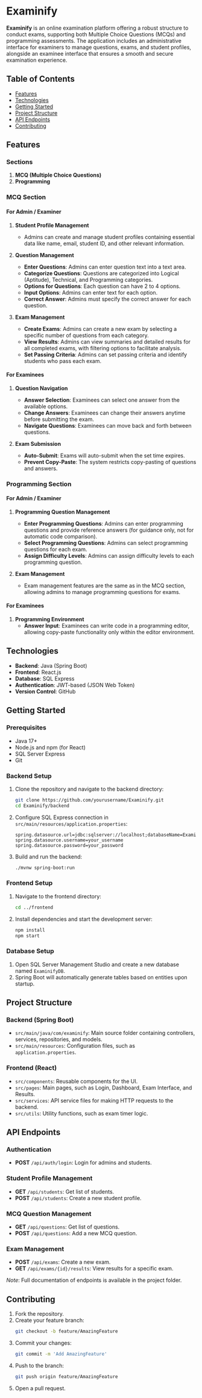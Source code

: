 # Examinify

**Examinify** is an online examination platform offering a robust structure to conduct exams, supporting both Multiple Choice Questions (MCQs) and programming assessments. The application includes an administrative interface for examiners to manage questions, exams, and student profiles, alongside an examinee interface that ensures a smooth and secure examination experience.

## Table of Contents
- [Features](#features)
- [Technologies](#technologies)
- [Getting Started](#getting-started)
- [Project Structure](#project-structure)
- [API Endpoints](#api-endpoints)
- [Contributing](#contributing)

## Features

### Sections
1. **MCQ (Multiple Choice Questions)**
2. **Programming**

### MCQ Section

#### For Admin / Examiner
1. **Student Profile Management**
   - Admins can create and manage student profiles containing essential data like name, email, student ID, and other relevant information.
   
2. **Question Management**
   - **Enter Questions**: Admins can enter question text into a text area.
   - **Categorize Questions**: Questions are categorized into Logical (Aptitude), Technical, and Programming categories.
   - **Options for Questions**: Each question can have 2 to 4 options.
   - **Input Options**: Admins can enter text for each option.
   - **Correct Answer**: Admins must specify the correct answer for each question.

3. **Exam Management**
   - **Create Exams**: Admins can create a new exam by selecting a specific number of questions from each category.
   - **View Results**: Admins can view summaries and detailed results for all completed exams, with filtering options to facilitate analysis.
   - **Set Passing Criteria**: Admins can set passing criteria and identify students who pass each exam.

#### For Examinees
1. **Question Navigation**
   - **Answer Selection**: Examinees can select one answer from the available options.
   - **Change Answers**: Examinees can change their answers anytime before submitting the exam.
   - **Navigate Questions**: Examinees can move back and forth between questions.

2. **Exam Submission**
   - **Auto-Submit**: Exams will auto-submit when the set time expires.
   - **Prevent Copy-Paste**: The system restricts copy-pasting of questions and answers.

### Programming Section

#### For Admin / Examiner
1. **Programming Question Management**
   - **Enter Programming Questions**: Admins can enter programming questions and provide reference answers (for guidance only, not for automatic code comparison).
   - **Select Programming Questions**: Admins can select programming questions for each exam.
   - **Assign Difficulty Levels**: Admins can assign difficulty levels to each programming question.

2. **Exam Management**
   - Exam management features are the same as in the MCQ section, allowing admins to manage programming questions for exams.

#### For Examinees
1. **Programming Environment**
   - **Answer Input**: Examinees can write code in a programming editor, allowing copy-paste functionality only within the editor environment.

## Technologies

- **Backend**: Java (Spring Boot)
- **Frontend**: React.js
- **Database**: SQL Express
- **Authentication**: JWT-based (JSON Web Token)
- **Version Control**: GitHub

## Getting Started

### Prerequisites
- Java 17+
- Node.js and npm (for React)
- SQL Server Express
- Git

### Backend Setup
1. Clone the repository and navigate to the backend directory:
   ```bash
   git clone https://github.com/yourusername/Examinify.git
   cd Examinify/backend
   ```
2. Configure SQL Express connection in `src/main/resources/application.properties`:
   ```properties
   spring.datasource.url=jdbc:sqlserver://localhost;databaseName=ExaminifyDB
   spring.datasource.username=your_username
   spring.datasource.password=your_password
   ```
3. Build and run the backend:
   ```bash
   ./mvnw spring-boot:run
   ```

### Frontend Setup
1. Navigate to the frontend directory:
   ```bash
   cd ../frontend
   ```
2. Install dependencies and start the development server:
   ```bash
   npm install
   npm start
   ```

### Database Setup
1. Open SQL Server Management Studio and create a new database named `ExaminifyDB`.
2. Spring Boot will automatically generate tables based on entities upon startup.

## Project Structure

### Backend (Spring Boot)
- `src/main/java/com/examinify`: Main source folder containing controllers, services, repositories, and models.
- `src/main/resources`: Configuration files, such as `application.properties`.

### Frontend (React)
- `src/components`: Reusable components for the UI.
- `src/pages`: Main pages, such as Login, Dashboard, Exam Interface, and Results.
- `src/services`: API service files for making HTTP requests to the backend.
- `src/utils`: Utility functions, such as exam timer logic.

## API Endpoints

### Authentication
- **POST** `/api/auth/login`: Login for admins and students.

### Student Profile Management
- **GET** `/api/students`: Get list of students.
- **POST** `/api/students`: Create a new student profile.

### MCQ Question Management
- **GET** `/api/questions`: Get list of questions.
- **POST** `/api/questions`: Add a new MCQ question.

### Exam Management
- **POST** `/api/exams`: Create a new exam.
- **GET** `/api/exams/{id}/results`: View results for a specific exam.

*Note*: Full documentation of endpoints is available in the project folder.

## Contributing
1. Fork the repository.
2. Create your feature branch:
   ```bash
   git checkout -b feature/AmazingFeature
   ```
3. Commit your changes:
   ```bash
   git commit -m 'Add AmazingFeature'
   ```
4. Push to the branch:
   ```bash
   git push origin feature/AmazingFeature
   ```
5. Open a pull request.

